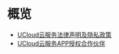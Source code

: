 # 概览

* [UCloud云服务法律声明及隐私政策](/app_legal_agreement/app_private_policy)
* [UCloud云服务APP授权合作伙伴](/app_legal_agreement/thirdpart_dependence)
